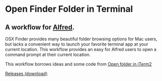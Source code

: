 Open Finder Folder in Terminal
==============================

A workflow for [Alfred][alfred].
--------------------------------

OSX Finder provides many beautiful folder browsing options for Mac users, but lacks
a convenient way to launch your favorite terminal app at your current location.
This workflow provides an easy for Alfred users to open a command prompt at their
current location.

This workflow borrows ideas and some code from [Open folder in iTerm2][sbilde]


[Releases (download)][releases]

[alfred]: http://www.alfredapp.com/
[releases]:  https://github.com/yock/alfred-open-in-terminal/releases
[sbilde]: http://www.alfredforum.com/topic/760-open-active-folder-in-iterm2/
